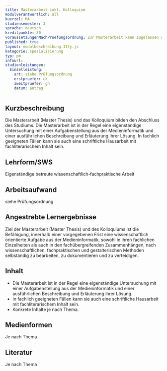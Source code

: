 ```yaml
---
title: Masterarbeit inkl. Kolloquium 
modulverantwortlich: all
kuerzel: MA
studiensemester: 3
sprache: deutsch
kreditpunkte: 30
voraussetzungenNachPruefungsordnung: Zur Masterarbeit kann zugelassen werden, wer die Zulassungsvoraussetzungen gemäß § 17 Abs. 2 und 5 erfüllt und aus den nach § 24 vorgeschriebenen Prüfungen insgesamt mindestens 75 Leistungspunkte gem. § 12 erreicht hat.
published: true
layout: modulbeschreibung.11ty.js
kategorie: spezialisierung
typ: pm
infourl: 
studienleistungen:
  Einzelleistung:
    art: siehe Prüfungsordnung
    erstpruefer: ck
    zweitpruefer: gh
    datum: antrag
---
```


## Kurzbeschreibung
Die Masterarbeit (Master Thesis) und das Kolloquium bilden den Abschluss des Studiums. Die Masterarbeit ist in der Regel eine eigenständige Untersuchung mit einer Aufgabenstellung aus der Medieninformatik und einer ausführlichen Beschreibung und Erläuterung ihrer Lösung. In fachlich geeigneten Fällen kann sie auch eine schriftliche Hausarbeit mit fachliterarischem Inhalt sein.

## Lehrform/SWS 
Eigenständige betreute wissenschaftlich-fachpraktische Arbeit

## Arbeitsaufwand 
siehe Prüfungsordnung

## Angestrebte Lernergebnisse
Ziel der Masterarbeit (Master Thesis) und des Kolloquiums ist die Befähigung, innerhalb einer vorgegebenen Frist eine wissenschaftlich orientierte Aufgabe aus der Medieninformatik, sowohl in ihren fachlichen Einzelheiten als auch in den fachübergreifenden Zusammenhängen, nach wissenschaftlichen, fachpraktischen und gestalterischen Methoden selbständig zu bearbeiten, zu dokumentieren und zu verteidigen. 

## Inhalt
- Die Masterarbeit ist in der Regel eine eigenständige Untersuchung mit einer Aufgabenstellung aus der Medieninformatik und einer ausführlichen Beschreibung und Erläuterung ihrer Lösung. 
- In fachlich geeigneten Fällen kann sie auch eine schriftliche Hausarbeit mit fachliterarischem Inhalt sein. 
- Konkrete Inhalte je nach Thema.

## Medienformen
Je nach Thema

## Literatur
Je nach Thema

